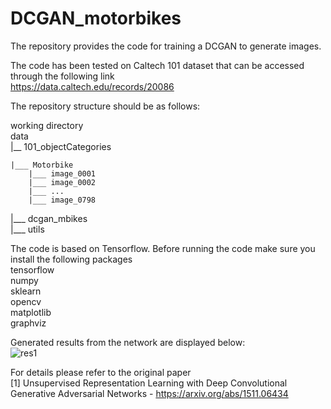 # DCGAN_motorbikes
The repository provides the code for training a DCGAN to generate images.

The code has been tested on Caltech 101 dataset that can be accessed through the following link  
https://data.caltech.edu/records/20086

The repository structure should be as follows:

working directory  
data  
|__ 101_objectCategories


    |___ Motorbike  
        |___ image_0001  
        |___ image_0002  
        |___ ...  
        |___ image_0798  
|___ dcgan_mbikes  
|___ utils  

The code is based on Tensorflow. Before running the code make sure you install the following packages  
tensorflow  
numpy  
sklearn  
opencv  
matplotlib  
graphviz  

Generated results from the network are displayed below:  
![res1](https://user-images.githubusercontent.com/26203136/182378982-4ea37cb4-2511-4ba2-81fd-4c349715b2b0.png)

For details please refer to the original paper  
[1] Unsupervised Representation Learning with Deep Convolutional Generative Adversarial Networks - https://arxiv.org/abs/1511.06434
